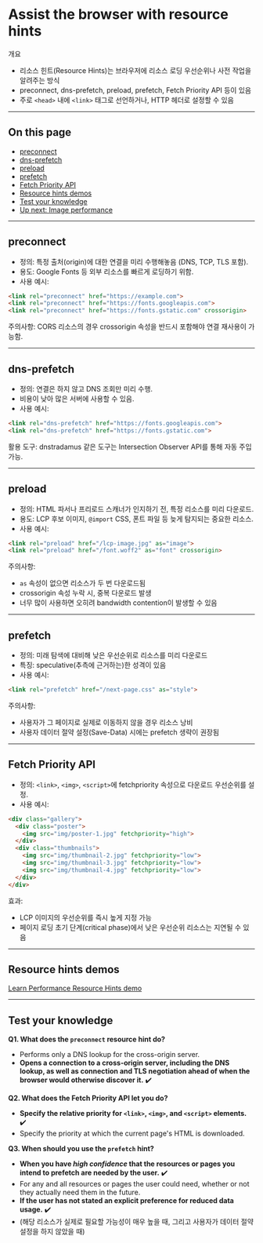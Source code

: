 # Assist the browser with resource hints

개요
- 리소스 힌트(Resource Hints)는 브라우저에 리소스 로딩 우선순위나 사전 작업을 알려주는 방식
- preconnect, dns-prefetch, preload, prefetch, Fetch Priority API 등이 있음
- 주로 `<head>` 내에 `<link>` 태그로 선언하거나, HTTP 헤더로 설정할 수 있음

---

## On this page

- [preconnect](#preconnect)
- [dns-prefetch](#dns-prefetch)
- [preload](#preload)
- [prefetch](#prefetch)
- [Fetch Priority API](#fetch-priority-api)
- [Resource hints demos](#resource-hints-demos)
- [Test your knowledge](#test-your-knowledge)
- [Up next: Image performance](#up-next-image-performance)

---

## preconnect
- 정의: 특정 출처(origin)에 대한 연결을 미리 수행해놓음 (DNS, TCP, TLS 포함).
- 용도: Google Fonts 등 외부 리소스를 빠르게 로딩하기 위함.
- 사용 예시:

```html
<link rel="preconnect" href="https://example.com">
<link rel="preconnect" href="https://fonts.googleapis.com">
<link rel="preconnect" href="https://fonts.gstatic.com" crossorigin>
```

주의사항: CORS 리소스의 경우 crossorigin 속성을 반드시 포함해야 연결 재사용이 가능함.

---

## dns-prefetch
- 정의: 연결은 하지 않고 DNS 조회만 미리 수행.
- 비용이 낮아 많은 서버에 사용할 수 있음.
- 사용 예시:

```html
<link rel="dns-prefetch" href="https://fonts.googleapis.com">
<link rel="dns-prefetch" href="https://fonts.gstatic.com">
```

활용 도구: dnstradamus 같은 도구는 Intersection Observer API를 통해 자동 주입 가능.

---

## preload
- 정의: HTML 파서나 프리로드 스캐너가 인지하기 전, 특정 리소스를 미리 다운로드.
- 용도: LCP 후보 이미지, `@import` CSS, 폰트 파일 등 늦게 탐지되는 중요한 리소스.
- 사용 예시:

```html
<link rel="preload" href="/lcp-image.jpg" as="image">
<link rel="preload" href="/font.woff2" as="font" crossorigin>
```

주의사항:
- `as` 속성이 없으면 리소스가 두 번 다운로드됨
- crossorigin 속성 누락 시, 중복 다운로드 발생
- 너무 많이 사용하면 오히려 bandwidth contention이 발생할 수 있음

---

## prefetch
- 정의: 미래 탐색에 대비해 낮은 우선순위로 리소스를 미리 다운로드
- 특징: speculative(추측에 근거하는)한 성격이 있음
- 사용 예시:

```html
<link rel="prefetch" href="/next-page.css" as="style">
```

주의사항:
- 사용자가 그 페이지로 실제로 이동하지 않을 경우 리소스 낭비
- 사용자 데이터 절약 설정(Save-Data) 시에는 prefetch 생략이 권장됨

---

## Fetch Priority API
- 정의: `<link>`, `<img>`, `<script>`에 fetchpriority 속성으로 다운로드 우선순위를 설정.
- 사용 예시:

```html
<div class="gallery">
  <div class="poster">
    <img src="img/poster-1.jpg" fetchpriority="high">
  </div>
  <div class="thumbnails">
    <img src="img/thumbnail-2.jpg" fetchpriority="low">
    <img src="img/thumbnail-3.jpg" fetchpriority="low">
    <img src="img/thumbnail-4.jpg" fetchpriority="low">
  </div>
</div>
```

효과:
- LCP 이미지의 우선순위를 즉시 높게 지정 가능
- 페이지 로딩 초기 단계(critical phase)에서 낮은 우선순위 리소스는 지연될 수 있음

---

## Resource hints demos

[Learn Performance Resource Hints demo](https://chrome.dev/f/learn_performance_resource_hints/?attributionHidden=true&sidebarCollapsed=true&previewSize=100)

---

## Test your knowledge

**Q1. What does the `preconnect` resource hint do?**

- Performs only a DNS lookup for the cross-origin server.  
- **Opens a connection to a cross-origin server, including the DNS lookup, as well as connection and TLS negotiation ahead of when the browser would otherwise discover it.** ✔️

**Q2. What does the Fetch Priority API let you do?**

- **Specify the relative priority for `<link>`, `<img>`, and `<script>` elements.** ✔️
- Specify the priority at which the current page's HTML is downloaded.

**Q3. When should you use the `prefetch` hint?**

- **When you have _high confidence_ that the resources or pages you intend to prefetch are needed by the user.** ✔️
- For any and all resources or pages the user could need, whether or not they actually need them in the future.
- **If the user has not stated an explicit preference for reduced data usage.** ✔️
- (해당 리소스가 실제로 필요할 가능성이 매우 높을 때, 그리고 사용자가 데이터 절약 설정을 하지 않았을 때)
